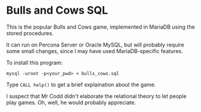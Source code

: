 # Bulls and Cows SQL

This is the popular Bulls and Cows game, implemented in MariaDB using the stored procedures.

It can run on Percona Server or Oracle MySQL, but will probably require some small changes, since I may have used MariaDB-specific features.

To install this program:

```
mysql -uroot -p<your_pwd> < bulls_cows.sql
```

Type `CALL help()` to get a brief explaination about the game.

I suspect that Mr Codd didn't elaborate the relational theory to let people play games.
Oh, well, he would probably appreciate.

